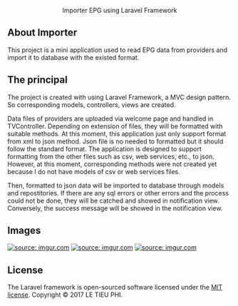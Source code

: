 <p align="center">Importer EPG using Laravel Framework</p>


## About Importer

This project is a mini application used to read EPG data from providers and import it to database with the existed format.

## The principal

The project is created with using Laravel Framework, a MVC design pattern. So corresponding models, controllers, views are created.

Data files of providers are uploaded via welcome page and handled in TVController. Depending on extension of files, they will be formatted with suitable methods. At this moment, this application just only support format from xml to json method. Json file is no needed to formatted but it should follow the standard format. The application is designed to support formatting from the other files such as csv, web services, etc., to json. However, at this moment, corresponding methods were not created yet because I do not have models of csv or web services files.

Then, formatted to json data will be imported to database through models and repostitories. If there are any sql errors or other errors and the process could not be done, they will be catched and showed in notification view. Conversely, the success message will be showed in the notification view. 

## Images
<a href="http://imgur.com/UhEtyRU"><img src="http://i.imgur.com/UhEtyRU.png" title="source: imgur.com" /></a>
<a href="http://imgur.com/MibAxre"><img src="http://i.imgur.com/MibAxre.png" title="source: imgur.com" /></a>
<a href="http://imgur.com/8LKPes7"><img src="http://i.imgur.com/8LKPes7.png" title="source: imgur.com" /></a>

## License

The Laravel framework is open-sourced software licensed under the [MIT license](http://opensource.org/licenses/MIT).
Copyright © 2017 LE TIEU PHI.
